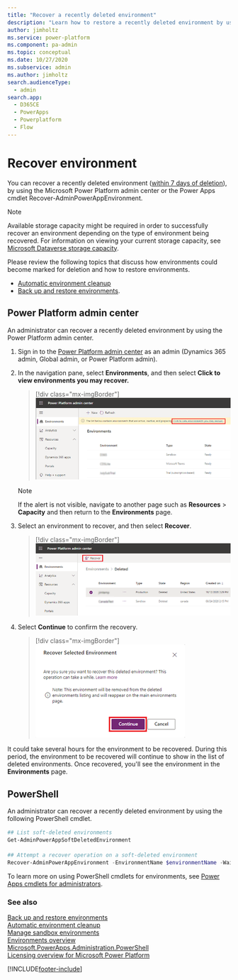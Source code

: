 ```yaml
---
title: "Recover a recently deleted environment"
description: "Learn how to restore a recently deleted environment by using Microsoft Power Platform admin center or Power Apps cmdlet."
author: jimholtz
ms.service: power-platform
ms.component: pa-admin
ms.topic: conceptual
ms.date: 10/27/2020
ms.subservice: admin
ms.author: jimholtz
search.audienceType: 
  - admin
search.app:
  - D365CE
  - PowerApps
  - Powerplatform
  - Flow
---
```

# Recover environment

You can recover a recently deleted environment ([within 7 days of deletion](backup-restore-environments.md#how-long-are-my-manualon-demand-backups-and-system-backups-retained)), by using the Microsoft Power Platform admin center or the Power Apps cmdlet Recover-AdminPowerAppEnvironment.

> [!NOTE]
> Available storage capacity might be required in order to successfully recover an environment depending on the type of environment being recovered. For information on viewing your current storage capacity, see [Microsoft Dataverse storage capacity](capacity-storage.md). 
> 
> Please review the following topics that discuss how environments could become marked for deletion and how to restore environments.
> - [Automatic environment cleanup](automatic-environment-cleanup.md)
> - [Back up and restore environments](backup-restore-environments.md). 

## Power Platform admin center

An administrator can recover a recently deleted environment by using the Power Platform admin center.

1. Sign in to the [Power Platform admin center](https://admin.powerplatform.microsoft.com) as an admin (Dynamics 365 admin, Global admin, or Power Platform admin).

2. In the navigation pane, select **Environments**, and then select **Click to view environments you may recover.**

   > [!div class="mx-imgBorder"] 
   > ![Restore deleted environments alert](media/restore-delete-alert.png "Restore deleted environments alert")

   > [!NOTE]
   > If the alert is not visible, navigate to another page such as **Resources** > **Capacity** and then return to the **Environments** page.

3. Select an environment to recover, and then select **Recover**.

   > [!div class="mx-imgBorder"] 
   > ![Select Recover](media/restore-delete-select-environment.png "Select Recover")

4. Select **Continue** to confirm the recovery. 

   > [!div class="mx-imgBorder"] 
   > ![Select Continue](media/restore-delete-select-continue.png "Select Continue")

It could take several hours for the environment to be recovered. During this period, the environment to be recovered will continue to show in the list of deleted environments. Once recovered, you'll see the environment in the **Environments** page.

## PowerShell

An administrator can recover a recently deleted environment by using the following PowerShell cmdlet.

```powershell  
## List soft-deleted environments
Get-AdminPowerAppSoftDeletedEnvironment
 
## Attempt a recover operation on a soft-deleted environment
Recover-AdminPowerAppEnvironment -EnvironmentName $environmentName -WaitUntilFinished $true
```  

To learn more on using PowerShell cmdlets for environments, see [Power Apps cmdlets for administrators](powerapps-powershell.md#power-apps-cmdlets-for-administrators).


### See also 
[Back up and restore environments](backup-restore-environments.md) <br />
[Automatic environment cleanup](automatic-environment-cleanup.md) <br />
[Manage sandbox environments](sandbox-environments.md) <br />
[Environments overview](environments-overview.md) <br />
[Microsoft.PowerApps.Administration.PowerShell](/powershell/module/microsoft.powerapps.administration.powershell/?view=pa-ps-latest) <br />
[Licensing overview for Microsoft Power Platform](pricing-billing-skus.md)



[!INCLUDE[footer-include](../includes/footer-banner.md)]
